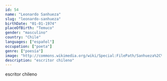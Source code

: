 ```yaml
---
id: 54
name: "Leonardo Sanhueza"
slug: "leonardo-sanhueza"
birthDate: "01-01-1974"
placeOfBirth: "Temuco"
gender: "masculino"
country: "Chile"
languages: ["español"]
occupation: ["poeta"]
genre: ["poesía"]
image: "http://commons.wikimedia.org/wiki/Special:FilePath/Sanhueza%2C%20Leonardo%20-FILSA%202015%2010%2024%20fRF08.JPG"
description: "escritor chileno"
---
```


escritor chileno
